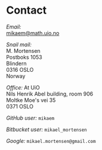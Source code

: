 # Contact

*Email:*<br>
mikaem@math.uio.no

*Snail mail:*<br>
M. Mortensen<br>
Postboks 1053<br>
Blindern<br>
0316 OSLO<br>
Norway<br>

*Office:* At UiO<br>
Nils Henrik Abel building, room 906<br>
Moltke Moe's vei 35<br>
0371 OSLO<br>

*GitHub user:* `mikaem`<br>

*Bitbucket user:* `mikael_mortensen`<br>

*Google:* `mikael.mortensen@gmail.com`<br>
